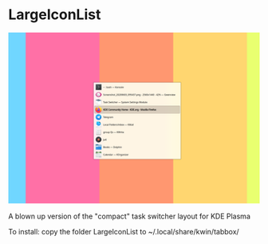 # LargeIconList

![alt text](https://github.com/nortexoid/LargeIconList/blob/master/Screenshot.png)

A blown up version of the "compact" task switcher layout for KDE Plasma

To install: copy the folder LargeIconList to ~/.local/share/kwin/tabbox/
